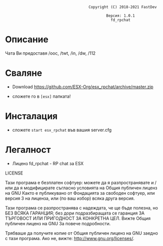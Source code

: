                                           Copyright (C) 2018-2021 FastDev

                                                  Версия: 1.0.1
                                                    fd_rpchat

# Описание
Чата Ви предоставя /ooc, /twt, /in, /dw, /112

# Сваляне
- Download https://github.com/ESX-Org/esx_rpchat/archive/master.zip

- сложете го в `[esx]` папката!

# Инсталация
- сложете `start esx_rpchat` във вашия server.cfg

# Легалност
- Лиценз
fd_rpchat - RP chat за ESX

LICENSE

Тази програма е безплатен софтуер: можете да я разпространявате и / или да я модифицирате съгласно условията на Общия публичен лиценз на GNU Както е публикувано от Фондацията за свободен софтуер, или версия 3 на лиценза, или (по ваш избор) всяка друга версия.

Тази програма се разпространява с надеждата, че ще бъде полезна, но БЕЗ ВСЯКА ГАРАНЦИЯ; без дори подразбиращата се гаранция ЗА ТЪРГОВОСТ ИЛИ ПРИГОДНОСТ ЗА КОНКРЕТНА ЦЕЛ. Вижте Общия публичен лиценз на GNU За повече подробности.

Трябваше да получите копие от Общия публичен лиценз на GNU заедно с тази програма. Ако не, вижте: http://www.gnu.org/licenses/.